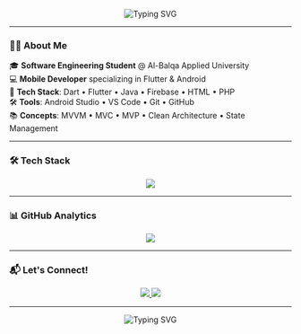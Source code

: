 <p align="center">
  <img src="https://readme-typing-svg.demolab.com?font=Fira+Code&size=26&pause=1000&color=00FFF0&center=true&vCenter=true&width=500&lines=Hi+I'm+Aghar+Sukarieh;Software+Engineering+Student;Welcome+to+my+GitHub+profile!" alt="Typing SVG" />
</p>

---

### 👨‍💻 About Me

🎓 **Software Engineering Student** @ Al-Balqa Applied University  
💻 **Mobile Developer** specializing in Flutter & Android  
🚀 **Tech Stack**: Dart • Flutter • Java • Firebase • HTML • PHP  
🛠️ **Tools**: Android Studio • VS Code • Git • GitHub  
📚 **Concepts**: MVVM • MVC • MVP • Clean Architecture • State Management  

---

### 🛠️ Tech Stack

<p align="center">
  <img src="https://skillicons.dev/icons?i=dart,flutter,androidstudio,java,firebase,html,php,vscode,git,github" />
</p>

---



### 📊 GitHub Analytics



<p align="center">
  <img src="https://github-profile-summary-cards.vercel.app/api/cards/profile-details?username=AgharSukarieh&theme=tokyonight"/>
</p>

---

### 📬 Let's Connect!

<p align="center">
  <a href="mailto:agharsukarieh@gmail.com">
    <img src="https://img.shields.io/badge/Gmail-D14836?style=for-the-badge&logo=gmail&logoColor=white"/>
  </a>
  <a href="https://github.com/AgharSukarieh">
    <img src="https://img.shields.io/badge/GitHub-100000?style=for-the-badge&logo=github&logoColor=white"/>
  </a>
</p>

---


<p align="center">
  <img src="https://readme-typing-svg.demolab.com?font=Fira+Code&size=26&pause=1000&color=00FFF0&center=true&vCenter=true&width=500&lines=Thanks+for+visiting!" alt="Typing SVG" />
</p>
